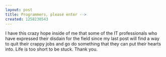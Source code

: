 ```yaml
--- 
layout: post
title: Programmers, please enter -->
created: 1258238543
---
```

I have this crazy hope inside of me that some of the IT professionals who have expressed their disdain for the field since my last post will find a way to quit their crappy jobs and go do something that they can put their hearts into.  Life is too short to be stuck.
Thank you.
